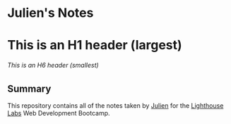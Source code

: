 # Julien's Notes

# This is an H1 header (largest)
###### This is an H6 header (smallest)

## Summary

This repository contains all of the notes taken by [Julien](https://github.com/JCyan90) for the [Lighthouse Labs](https://www.lighthouselabs.ca) Web Development Bootcamp.
